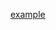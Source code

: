 <!-- For Jekyll
[text-to-highlight](actual-link){:target="\_blank"}

For others
<a href="http://example.com/" target="_blank">Hello, world!</a> -->



<a href="http://example.com/" target="_blank">example</a>



